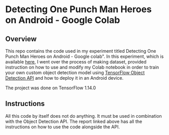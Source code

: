 # Detecting One Punch Man Heroes on Android - Google Colab 

## Overview

This repo contains the code used in my experiment titled  Detecting One Punch Man Heroes on Android - Google colab". In this experiment, which is available [here](https://medium.com/p/333c9d4149/edit), I went over the process of making dataset, provided instruction on how to use and modify my Colab notebook in order to train your own custom object detection model using [TensorFlow Object Detection API](https://github.com/tensorflow/models/tree/master/research/object_detection) and how to deploy it in an Android device.

The project was done on TensorFlow 1.14.0

## Instructions
All this code by itself does not do anything. It must be used in combination with the Object Detection API. The report linked above has all the instructions on how to use the code alongside the API.
 
 
